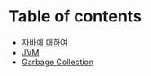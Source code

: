 # Table of contents

* [자바에 대하여](README.md)
* [JVM](jvm.md)
* [Garbage Collection](garbage-collection.md)
